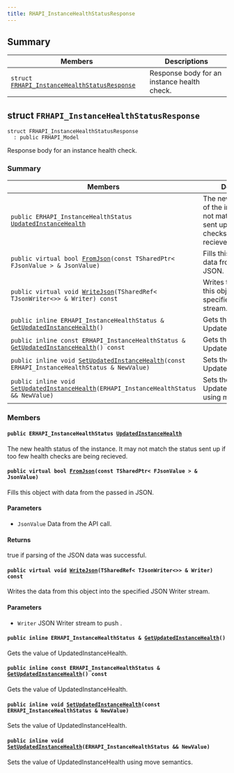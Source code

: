 ```yaml
---
title: RHAPI_InstanceHealthStatusResponse
---
```


## Summary

 Members                        | Descriptions                                
--------------------------------|---------------------------------------------
`struct `[`FRHAPI_InstanceHealthStatusResponse`](#structFRHAPI__InstanceHealthStatusResponse) | Response body for an instance health check.

## struct `FRHAPI_InstanceHealthStatusResponse` <a id="structFRHAPI__InstanceHealthStatusResponse"></a>

```
struct FRHAPI_InstanceHealthStatusResponse
  : public FRHAPI_Model
```

Response body for an instance health check.

### Summary

 Members                        | Descriptions                                
--------------------------------|---------------------------------------------
`public ERHAPI_InstanceHealthStatus `[`UpdatedInstanceHealth`](#structFRHAPI__InstanceHealthStatusResponse_1a5353d047babab8d0085993f33d3a82a8) | The new health status of the instance. It may not match the status sent up if too few health checks are being recieved.
`public virtual bool `[`FromJson`](#structFRHAPI__InstanceHealthStatusResponse_1aa9bca781bf2f7fd6288cd95951e41b09)`(const TSharedPtr< FJsonValue > & JsonValue)` | Fills this object with data from the passed in JSON.
`public virtual void `[`WriteJson`](#structFRHAPI__InstanceHealthStatusResponse_1aa5be70cb0700483aaa90c635f5959d2e)`(TSharedRef< TJsonWriter<>> & Writer) const` | Writes the data from this object into the specified JSON Writer stream.
`public inline ERHAPI_InstanceHealthStatus & `[`GetUpdatedInstanceHealth`](#structFRHAPI__InstanceHealthStatusResponse_1ac26b0bbfd237bdadd4ed172c543030d0)`()` | Gets the value of UpdatedInstanceHealth.
`public inline const ERHAPI_InstanceHealthStatus & `[`GetUpdatedInstanceHealth`](#structFRHAPI__InstanceHealthStatusResponse_1a5ce08ac2c8e4fb15ac43a8ff6f15f258)`() const` | Gets the value of UpdatedInstanceHealth.
`public inline void `[`SetUpdatedInstanceHealth`](#structFRHAPI__InstanceHealthStatusResponse_1a1aab0cbab929fa9f5e0c145da6fd548d)`(const ERHAPI_InstanceHealthStatus & NewValue)` | Sets the value of UpdatedInstanceHealth.
`public inline void `[`SetUpdatedInstanceHealth`](#structFRHAPI__InstanceHealthStatusResponse_1a84859652c802d388f561584fbf90f160)`(ERHAPI_InstanceHealthStatus && NewValue)` | Sets the value of UpdatedInstanceHealth using move semantics.

### Members

#### `public ERHAPI_InstanceHealthStatus `[`UpdatedInstanceHealth`](#structFRHAPI__InstanceHealthStatusResponse_1a5353d047babab8d0085993f33d3a82a8) <a id="structFRHAPI__InstanceHealthStatusResponse_1a5353d047babab8d0085993f33d3a82a8"></a>

The new health status of the instance. It may not match the status sent up if too few health checks are being recieved.

#### `public virtual bool `[`FromJson`](#structFRHAPI__InstanceHealthStatusResponse_1aa9bca781bf2f7fd6288cd95951e41b09)`(const TSharedPtr< FJsonValue > & JsonValue)` <a id="structFRHAPI__InstanceHealthStatusResponse_1aa9bca781bf2f7fd6288cd95951e41b09"></a>

Fills this object with data from the passed in JSON.

#### Parameters
* `JsonValue` Data from the API call.

#### Returns
true if parsing of the JSON data was successful.

#### `public virtual void `[`WriteJson`](#structFRHAPI__InstanceHealthStatusResponse_1aa5be70cb0700483aaa90c635f5959d2e)`(TSharedRef< TJsonWriter<>> & Writer) const` <a id="structFRHAPI__InstanceHealthStatusResponse_1aa5be70cb0700483aaa90c635f5959d2e"></a>

Writes the data from this object into the specified JSON Writer stream.

#### Parameters
* `Writer` JSON Writer stream to push .

#### `public inline ERHAPI_InstanceHealthStatus & `[`GetUpdatedInstanceHealth`](#structFRHAPI__InstanceHealthStatusResponse_1ac26b0bbfd237bdadd4ed172c543030d0)`()` <a id="structFRHAPI__InstanceHealthStatusResponse_1ac26b0bbfd237bdadd4ed172c543030d0"></a>

Gets the value of UpdatedInstanceHealth.

#### `public inline const ERHAPI_InstanceHealthStatus & `[`GetUpdatedInstanceHealth`](#structFRHAPI__InstanceHealthStatusResponse_1a5ce08ac2c8e4fb15ac43a8ff6f15f258)`() const` <a id="structFRHAPI__InstanceHealthStatusResponse_1a5ce08ac2c8e4fb15ac43a8ff6f15f258"></a>

Gets the value of UpdatedInstanceHealth.

#### `public inline void `[`SetUpdatedInstanceHealth`](#structFRHAPI__InstanceHealthStatusResponse_1a1aab0cbab929fa9f5e0c145da6fd548d)`(const ERHAPI_InstanceHealthStatus & NewValue)` <a id="structFRHAPI__InstanceHealthStatusResponse_1a1aab0cbab929fa9f5e0c145da6fd548d"></a>

Sets the value of UpdatedInstanceHealth.

#### `public inline void `[`SetUpdatedInstanceHealth`](#structFRHAPI__InstanceHealthStatusResponse_1a84859652c802d388f561584fbf90f160)`(ERHAPI_InstanceHealthStatus && NewValue)` <a id="structFRHAPI__InstanceHealthStatusResponse_1a84859652c802d388f561584fbf90f160"></a>

Sets the value of UpdatedInstanceHealth using move semantics.

